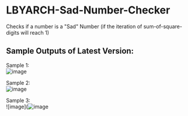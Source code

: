 # LBYARCH-Sad-Number-Checker
Checks if a number is a "Sad" Number (if the iteration of sum-of-square-digits will reach 1)

## Sample Outputs of Latest Version:
Sample 1:\
![image](https://github.com/yuuungch/LBYARCH-Sad-Number-Checker/assets/105798512/6aaa1a9c-47d7-4eaa-8877-ee86bc40e8f5)

Sample 2:\
![image](https://github.com/yuuungch/LBYARCH-Sad-Number-Checker/assets/105798512/089dd991-76ad-4e17-890e-76b09af295e7)

Sample 3:\
![image](![image](https://github.com/yuuungch/LBYARCH-Sad-Number-Checker/assets/105798512/23084ccb-7402-484d-8bb8-0c9c75246bdb)

